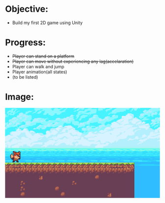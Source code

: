 # Objective:  
 - Build my first 2D game using Unity  
# Progress:  
 - ~~Player can stand on a platform~~
 - ~~Player can move without experiencing any lag(accelaration)~~
 - Player can walk and jump
 - Player animation(all states)
 - (to be listed)
# Image:
![alt text](https://github.com/Racheltrq/2D-Game/blob/master/2D%20Game/Capture.PNG)
